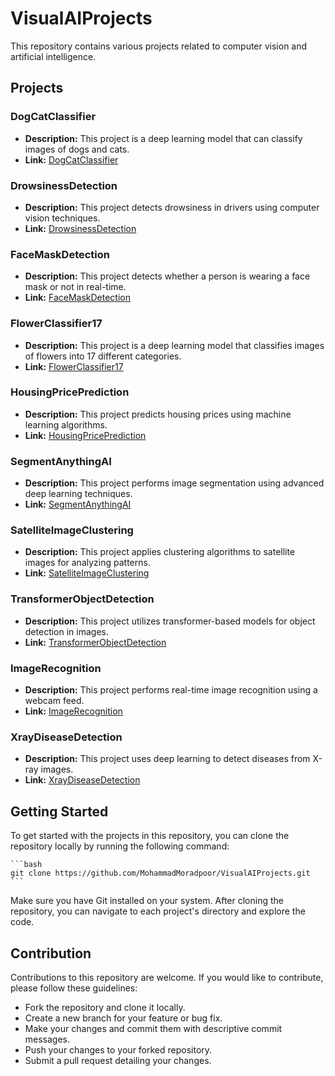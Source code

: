 # VisualAIProjects

This repository contains various projects related to computer vision and artificial intelligence.

## Projects

### DogCatClassifier

- **Description:** This project is a deep learning model that can classify images of dogs and cats.
- **Link:** [DogCatClassifier](https://github.com/MohamadsalehMoradpoor/VisualAIProjects/tree/master/DogCatClassifier)

### DrowsinessDetection

- **Description:** This project detects drowsiness in drivers using computer vision techniques.
- **Link:** [DrowsinessDetection](https://github.com/MohamadsalehMoradpoor/VisualAIProjects/tree/master/DrowsinessDetection)

### FaceMaskDetection

- **Description:** This project detects whether a person is wearing a face mask or not in real-time.
- **Link:** [FaceMaskDetection](https://github.com/MohamadsalehMoradpoor/VisualAIProjects/tree/master/FaceMaskDetection)

### FlowerClassifier17

- **Description:** This project is a deep learning model that classifies images of flowers into 17 different categories.
- **Link:** [FlowerClassifier17](https://github.com/MohamadsalehMoradpoor/VisualAIProjects/tree/master/FlowerClassifier17)

### HousingPricePrediction

- **Description:** This project predicts housing prices using machine learning algorithms.
- **Link:** [HousingPricePrediction](https://github.com/MohamadsalehMoradpoor/VisualAIProjects/tree/master/HousingPricePrediction)

### SegmentAnythingAI

- **Description:** This project performs image segmentation using advanced deep learning techniques.
- **Link:** [SegmentAnythingAI](https://github.com/MohamadsalehMoradpoor/VisualAIProjects/tree/master/SegmentAnythingAI)

### SatelliteImageClustering

- **Description:** This project applies clustering algorithms to satellite images for analyzing patterns.
- **Link:** [SatelliteImageClustering](https://github.com/MohamadsalehMoradpoor/VisualAIProjects/tree/master/SatelliteImageClustering)

### TransformerObjectDetection

- **Description:** This project utilizes transformer-based models for object detection in images.
- **Link:** [TransformerObjectDetection](https://github.com/MohamadsalehMoradpoor/VisualAIProjects/tree/master/TransformerObjectDetection)

### ImageRecognition

- **Description:** This project performs real-time image recognition using a webcam feed.
- **Link:** [ImageRecognition](https://github.com/MohamadsalehMoradpoor/VisualAIProjects/tree/master/ImageRecognition)

### XrayDiseaseDetection

- **Description:** This project uses deep learning to detect diseases from X-ray images.
- **Link:** [XrayDiseaseDetection](https://github.com/MohamadsalehMoradpoor/VisualAIProjects/tree/master/XrayDiseaseDetection)

## Getting Started

To get started with the projects in this repository, you can clone the repository locally by running the following command:

    ```bash
    git clone https://github.com/MohammadMoradpoor/VisualAIProjects.git
    ```

Make sure you have Git installed on your system. After cloning the repository, you can navigate to each project's directory and explore the code.

## Contribution

Contributions to this repository are welcome. If you would like to contribute, please follow these guidelines:

- Fork the repository and clone it locally.
- Create a new branch for your feature or bug fix.
- Make your changes and commit them with descriptive commit messages.
- Push your changes to your forked repository.
- Submit a pull request detailing your changes.

